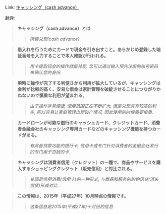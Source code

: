 Link: [キャッシング（cash advance）](https://www.shiruporuto.jp/public/data/vocabulary/yogo/k/cash_advance.html)

翻译:
> **キャッシング（cash advance）とは**
>> *所谓兑现(cash advance)*

> **借入れを行うためにカードで現金を引き出すこと。あらかじめ登録した暗証番号を入力することで本人確認が行われる。**
>> *用卡提取现金的操作就是兑现. 您可以通过输入预先注册的账号密码来确认您的身份.*

> **瞬時に操作が完了する利便さから利用が拡大しているが、キャッシングは金利が比較的高く、安易な借金は家計管理を破綻させることにつながりかねないので慎重な利用が望まれる。**
>> *由于操作非常便捷, 使用范围正在不断扩大, 但是兑现具有较高的利率, 所以容易让家庭管理出现破产情况, 因此使用的时候需要慎重.*

> **カードローンが可能な銀行のキャッシュカード、クレジットカード、消費者金融会社のキャッシング専用カードなどのキャッシング機能を持つカードがある。**
>> *有具备贷款功能的银行卡, 信用卡或专门针对消费者的金融会社发行的专门用于贷款的卡.*

> **キャッシングは消費者信用（クレジット）の一種で、商品やサービスを購入するショッピングクレジット（販売信用）と対比される。**
>> *兑现是信用消费(信用卡)的一种形式, 与商品和服务的购物信贷(消失信贷)形成对比.*

> **この情報は、2015年（平成27年）10月時点の情報です。**
>> *这条信息是2015年(平成27年)十月份的信息.*